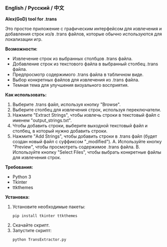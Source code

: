 ### English / Русский / 中文

**Alex(GoD) tool for .trans**

Это простое приложение с графическим интерфейсом для извлечения и добавления строк из/в .trans файлов, которые обычно используются для локализации игр.

**Возможности:**

* Извлечение строк из выбранных столбцов .trans файла.
* Добавление строк из текстового файла в выбранный столбец .trans файла.
* Предпросмотр содержимого .trans файла в табличном виде.
* Выбор конкретных файлов для извлечения из .trans файла.
* Темная тема для улучшения визуального восприятия.

**Как использовать:**

1. Выберите .trans файл, используя кнопку "Browse".
2. Выберите столбец для извлечения строк, используя переключатели.
3. Нажмите "Extract Strings", чтобы извлечь строки в текстовый файл с именем "output_strings.txt".
4. Чтобы добавить строки, выберите выходной текстовый файл и столбец, в который нужно добавить строки.
5. Нажмите "Add Strings", чтобы добавить строки в .trans файл (будет создан новый файл с суффиксом "_modified").
A. Используйте кнопку "Preview", чтобы просмотреть содержимое .trans файла.
B. Используйте кнопку "Select Files", чтобы выбрать конкретные файлы для извлечения строк.

**Требования:**

* Python 3
* Tkinter
* ttkthemes

**Установка:**

1. Установите необходимые пакеты:
   ```
   pip install tkinter ttkthemes
   ```
2. Скачайте скрипт.
3. Запустите скрипт:
   ```
   python TransExtractor.py
   ```
